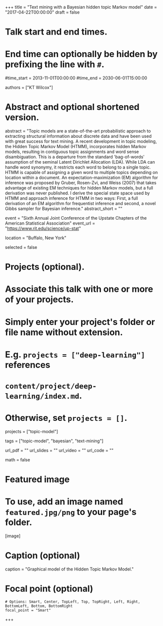 +++
title = "Text mining with a Bayesian hidden topic Markov model"
date = "2017-04-22T00:00:00"
draft = false

# Talk start and end times.
#   End time can optionally be hidden by prefixing the line with `#`.
#time_start = 2013-11-01T00:00:00
#time_end = 2030-06-01T15:00:00

authors = ["KT Wilcox"]

# Abstract and optional shortened version.
abstract = "Topic models are a state-of-the-art probabilistic approach to extracting structural information about discrete data and have been used with great success for text mining. A recent development in topic modeling, the Hidden Topic Markov Model (HTMM), incorporates hidden Markov models, resulting in contiguous topic assignments and word sense disambiguation. This is a departure from the standard 'bag-of-words' assumption of the seminal Latent Dirichlet Allocation (LDA). While LDA can handle word synonymy, it restricts each word to belong to a single topic. HTMM is capable of assigning a given word to multiple topics depending on location within a document. An expectation-maximization (EM) algorithm for inference was proposed by Gruber, Rosen-Zvi, and Weiss (2007) that takes advantage of existing EM techniques for hidden Markov models, but a full derivation was never published. I derive the special state space used by HTMM and approach inference for HTMM in two ways: First, a full derivation of an EM algorithm for frequentist inference and second, a novel Gibbs sampler for Bayesian inference."
abstract_short = ""

event = "Sixth Annual Joint Conference of the Upstate Chapters of the American Statistical Association"
event_url = "https://www.rit.edu/science/up-stat"

location = "Buffalo, New York"

selected = false

# Projects (optional).
#   Associate this talk with one or more of your projects.
#   Simply enter your project's folder or file name without extension.
#   E.g. `projects = ["deep-learning"]` references
#   `content/project/deep-learning/index.md`.
#   Otherwise, set `projects = []`.
projects = ["topic-model"]

tags = ["topic-model", "bayesian", "text-mining"]

url_pdf = ""
url_slides = ""
url_video = ""
url_code = ""

math = false

# Featured image
# To use, add an image named `featured.jpg/png` to your page's folder.
[image]
  # Caption (optional)
  caption = "Graphical model of the Hidden Topic Markov Model."

  # Focal point (optional)
    # Options: Smart, Center, TopLeft, Top, TopRight, Left, Right, BottomLeft, Bottom, BottomRight
    focal_point = "Smart"

+++
